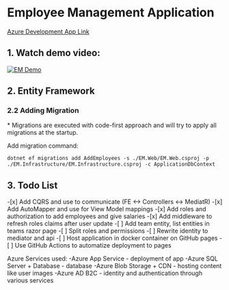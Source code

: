 <h1>Employee Management Application</h1>

[Azure Development App Link](https://emanager-web-fsbpf8hrhrd7cqhp.northeurope-01.azurewebsites.net)

<h2>1. Watch demo video: </h2>

[![EM Demo](https://img.youtube.com/vi/dDwdu6Elq8c/0.jpg)](https://www.youtube.com/watch?v=dDwdu6Elq8c)

<h2>2. Entity Framework</h2>
<h3>2.2 Adding Migration</h3>
* Migrations are executed with code-first approach and will try to apply all migrations at the startup.

Add migration command:

`dotnet ef migrations add AddEmployees -s ./EM.Web/EM.Web.csproj -p ./EM.Infrastructure/EM.Infrastructure.csproj -c ApplicationDbContext`

<h2>3. Todo List</h2>
-[x] Add CQRS and use to communicate (FE <-> Controllers <-> MediatR)
-[x] Add AutoMapper and use for View Model mappings
-[x] Add roles and authorization to add employees and give salaries
-[x] Add middleware to refresh roles claims after user update
-[ ] Add team entity, list entities in teams razor page
-[ ] Split roles and permissions
-[ ] Rewrite identity to mediator and api
-[ ] Host application in docker container on GitHub pages
-[ ] Use GitHub Actions to automatize deployment to pages

Azure Services used:
-Azure App Service - deployment of app
-Azure SQL Server + Database - database
-Azure Blob Storage + CDN - hosting content like user images
-Azure AD B2C - identity and authentication through various services
